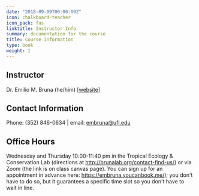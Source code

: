 ```yaml
---
date: "2018-09-09T00:00:00Z"
icon: chalkboard-teacher
icon_pack: fas
linktitle: Instructor Info
summary: documentation for the course
title: Course Information
type: book
weight: 1
---
```


## Instructor
Dr. Emilio M. Bruna (he/him) [[website]](http://brunalab.org/emilio-m-bruna/) 

## Contact Information
Phone: (352) 846-0634 | email: embruna@ufl.edu

## Office Hours  
Wednesday and Thursday 10:00-11:40 pm in the Tropical Ecology & Conservation Lab (directions at http://brunalab.org/contact-find-us/) or via Zoom (the link is on class canvas page). You can sign up for an appointment in advance here: https://embruna.youcanbook.me/); you don't have to do so, but it guarantees a specific time slot so you don't have to wait in line.
